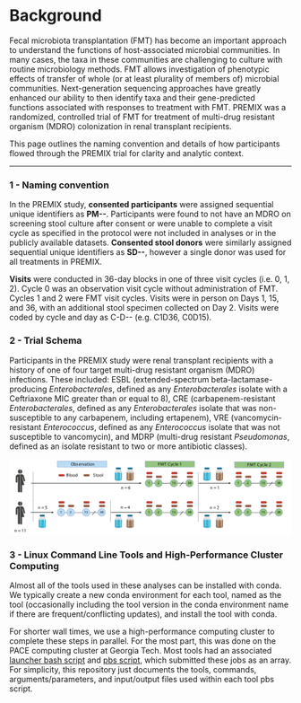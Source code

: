 # Background

Fecal microbiota transplantation (FMT) has become an important approach to understand the functions of host-associated microbial communities. In many cases, the taxa in these communities are challenging to culture with routine microbiology methods. FMT allows investigation of phenotypic effects of transfer of whole (or at least plurality of members of) microbial communities. Next-generation sequencing approaches have greatly enhanced our ability to then identify taxa and their gene-predicted functions associated with responses to treatment with FMT. PREMIX was a randomized, controlled trial of FMT for treatment of multi-drug resistant organism (MDRO) colonization in renal transplant recipients.

This page outlines the naming convention and details of how participants flowed through the PREMIX trial for clarity and analytic context.

---

### 1 - Naming convention

In the PREMIX study, **consented participants** were assigned sequential unique identifiers as **PM--**. Participants were found to not have an MDRO on screening stool culture after consent or were unable to complete a visit cycle as specified in the protocol were not included in analyses or in the publicly available datasets. **Consented stool donors** were similarly assigned sequential unique identifiers as **SD--**, however a single donor was used for all treatments in PREMIX.

**Visits** were conducted in 36-day blocks in one of three visit cycles (i.e. 0, 1, 2). Cycle 0 was an observation visit cycle without administration of FMT. Cycles 1 and 2 were FMT visit cycles. Visits were in person on Days 1, 15, and 36, with an additional stool specimen collected on Day 2. Visits were coded by cycle and day as C-D-- (e.g. C1D36, C0D15).

### 2 - Trial Schema

Participants in the PREMIX study were renal transplant recipients with a history of one of four target multi-drug resistant organism (MDRO) infections. These included: ESBL (extended-spectrum beta-lactamase-producing *Enterobacterales*, defined as any *Enterobacterales* isolate with a Ceftriaxone MIC greater than or equal to 8), CRE (carbapenem-resistant *Enterobacterales*, defined as any *Enterobacterales* isolate that was non-susceptible to any carbapenem, including ertapenem), VRE (vancomycin-resistant *Enterococcus*, defined as any *Enterococcus* isolate that was not susceptible to vancomycin), and MDRP (multi-drug resistant *Pseudomonas*, defined as an isolate resistant to two or more antibiotic classes).

![Schema for PREMIX trial](../assets/21.12.01-PREMIX-schema.png)

### 3 - Linux Command Line Tools and High-Performance Cluster Computing

Almost all of the tools used in these analyses can be installed with conda. We typically create a new conda environment for each tool, named as the tool (occasionally including the tool version in the conda environment name if there are frequent/conflicting updates), and install the tool with conda.

For shorter wall times, we use a high-performance computing cluster to complete these steps in parallel. For the most part, this was done on the PACE computing cluster at Georgia Tech. Most tools had an associated [launcher bash script](../assets/Launch_template.sh) and [pbs script](../assets/pbs_template.sh), which submitted these jobs as an array. For simplicity, this repository just documents the tools, commands, arguments/parameters, and input/output files used within each tool pbs script.
